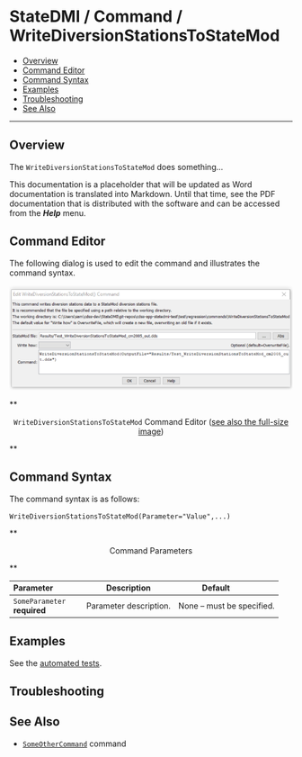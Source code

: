 # StateDMI / Command / WriteDiversionStationsToStateMod #

* [Overview](#overview)
* [Command Editor](#command-editor)
* [Command Syntax](#command-syntax)
* [Examples](#examples)
* [Troubleshooting](#troubleshooting)
* [See Also](#see-also)

-------------------------

## Overview ##

The `WriteDiversionStationsToStateMod` does something...

This documentation is a placeholder that will be updated as Word documentation is translated into Markdown.
Until that time, see the PDF documentation that is distributed with the software and can be accessed
from the ***Help*** menu.

## Command Editor ##

The following dialog is used to edit the command and illustrates the command syntax.

![WriteDiversionStationsToStateMod](WriteDiversionStationsToStateMod.png)

**<p style="text-align: center;">
`WriteDiversionStationsToStateMod` Command Editor (<a href="../WriteDiversionStationsToStateMod.png">see also the full-size image</a>)
</p>**

## Command Syntax ##

The command syntax is as follows:

```text
WriteDiversionStationsToStateMod(Parameter="Value",...)
```
**<p style="text-align: center;">
Command Parameters
</p>**

| **Parameter**&nbsp;&nbsp;&nbsp;&nbsp;&nbsp;&nbsp;&nbsp;&nbsp;&nbsp;&nbsp;&nbsp;&nbsp; | **Description** | **Default**&nbsp;&nbsp;&nbsp;&nbsp;&nbsp;&nbsp;&nbsp;&nbsp;&nbsp;&nbsp; |
| --------------|-----------------|----------------- |
|`SomeParameter`<br>**required**|Parameter description.|None – must be specified.|

## Examples ##

See the [automated tests](https://github.com/OpenWaterFoundation/cdss-app-statedmi-main/tree/master/test/regression/commands/WriteDiversionStationsToStateMod).

## Troubleshooting ##

## See Also ##

* [`SomeOtherCommand`](../SomeOtherCommand/SomeOtherCommand) command

